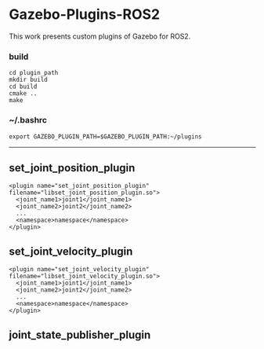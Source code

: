 # Gazebo-Plugins-ROS2

This work presents custom plugins of Gazebo for ROS2.

### build

```
cd plugin_path
mkdir build
cd build
cmake ..
make
```
### ~/.bashrc
```
export GAZEBO_PLUGIN_PATH=$GAZEBO_PLUGIN_PATH:~/plugins
```

---

## set_joint_position_plugin
```
<plugin name="set_joint_position_plugin" filename="libset_joint_position_plugin.so">
  <joint_name1>joint1</joint_name1>
  <joint_name2>joint2</joint_name2>
  ...
  <namespace>namespace</namespace>
</plugin>
```

## set_joint_velocity_plugin
```
<plugin name="set_joint_velocity_plugin" filename="libset_joint_velocity_plugin.so">
  <joint_name1>joint1</joint_name1>
  <joint_name2>joint2</joint_name2>
  ...
  <namespace>namespace</namespace>
</plugin>
```

## joint_state_publisher_plugin
